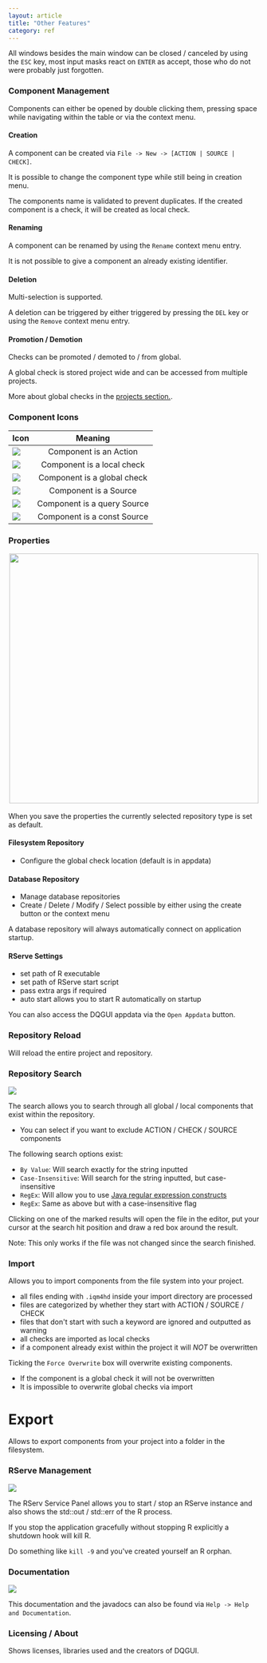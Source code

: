 ```yaml
---
layout: article
title: "Other Features"
category: ref
---
```


All windows besides the main window can be closed / canceled by using the `ESC` key, most input masks react on `ENTER` as accept, those who do not were probably just forgotten.

### Component Management

Components can either be opened by double clicking them, pressing space while navigating within the table or via the context menu.

#### Creation

A component can be created via `File -> New -> [ACTION | SOURCE | CHECK]`.

It is possible to change the component type while still being in creation menu.

The components name is validated to prevent duplicates. If the created component is a check, it will be created as local check.

#### Renaming

A component can be renamed by using the `Rename` context menu entry.

It is not possible to give a component an already existing identifier.

#### Deletion

Multi-selection is supported. 

A deletion can be triggered by either triggered by pressing the `DEL` key or using the `Remove` context menu entry.

#### Promotion / Demotion

Checks can be promoted / demoted to / from global.

A global check is stored project wide and can be accessed from multiple projects.

More about global checks in the [projects section.](projects.html).

### Component Icons

| Icon   | Meaning  |
| ------------- |:-------------:|
|![](ACTION.png)|Component is an Action|
|![](CHECK.png)|Component is a local check|
|![](GLOBAL_CHECK.png)|Component is a global check|
|![](SOURCE.png)|Component is a Source|
|![](QUERY.png)|Component is a query Source|
|![](CONST.png)|Component is a const Source|

### Properties

<img src="properties.PNG" style="display: block;margin: 1em auto 1.2em auto;" width="500px">

When you save the properties the currently selected repository type is set as default. 

#### Filesystem Repository
- Configure the global check location (default is in appdata)

#### Database Repository
- Manage database repositories
- Create / Delete / Modify / Select possible by either using the create button or the context menu

A database repository will always automatically connect on application startup.

#### RServe Settings
- set path of R executable
- set path of RServe start script
- pass extra args if required
- auto start allows you to start R automatically on startup

You can also access the DQGUI appdata via the `Open Appdata` button.

### Repository Reload

Will reload the entire project and repository.

### Repository Search

![](search.png)

The search allows you to search through all global / local components that exist within the repository.
- You can select if you want to exclude ACTION / CHECK / SOURCE components

The following search options exist:
- `By Value`: Will search exactly for the string inputted
- `Case-Insensitive`: Will search for the string inputted, but case-insensitive
- `RegEx`: Will allow you to use [Java regular expression constructs](https://docs.oracle.com/javase/8/docs/api/java/util/regex/Pattern.html)
- `RegEx`: Same as above but with a case-insensitive flag

Clicking on one of the marked results will open the file in the editor, put your cursor at the search hit position and draw a red box around the result.

Note: This only works if the file was not changed since the search finished.

### Import

Allows you to import components from the file system into your project.
- all files ending with `.iqm4hd` inside your import directory are processed
- files are categorized by whether they start with ACTION / SOURCE / CHECK
- files that don't start with such a keyword are ignored and outputted as warning
- all checks are imported as local checks
- if a component already exist within the project it will *NOT* be overwritten

Ticking the `Force Overwrite` box will overwrite existing components.
- If the component is a global check it will not be overwritten
- It is impossible to overwrite global checks via import

# Export

Allows to export components from your project into a folder in the filesystem.

### RServe Management

![](rserv.PNG)

The RServ Service Panel allows you to start / stop an RServe instance and also shows the std::out / std::err of the R process.

If you stop the application gracefully without stopping R explicitly a shutdown hook will kill R.

Do something like `kill -9` and you've created yourself an R orphan.

### Documentation

![](doc.png)

This documentation and the javadocs can also be found via `Help -> Help and Documentation`.

### Licensing / About

Shows licenses, libraries used and the creators of DQGUI.